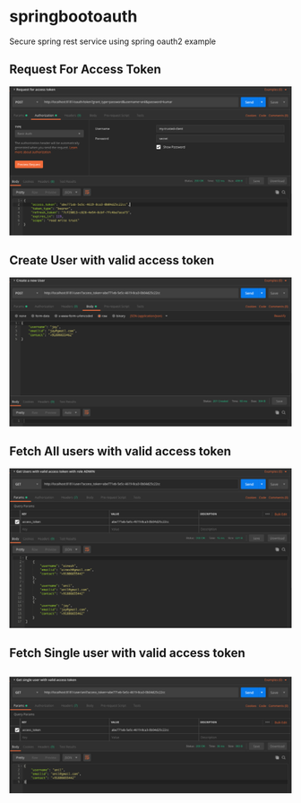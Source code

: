 # springbootoauth
Secure spring rest service using spring oauth2 example

<h2>Request For Access Token </h2>

![alt tag](https://github.com/sendkumaranil/springbootoauth/blob/master/request-for-token.png)

<h2>Create User with valid access token</h2>
 
 ![alt tag](https://github.com/sendkumaranil/springbootoauth/blob/master/create-user-with-valid-token.png)

<h2>Fetch All users with valid access token</h2>

![alt tag](https://github.com/sendkumaranil/springbootoauth/blob/master/request-all-user-with-valid-token.png)

<h2>Fetch Single user with valid access token<h2>

![alt tag](https://github.com/sendkumaranil/springbootoauth/blob/master/request-single-user-with-token.png)

